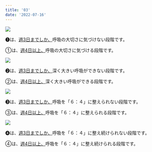 ```yaml
---
title: '03'
date: '2022-07-16'
---
```

![](/images/a_01_.jpg)

➊は、[週3日までしか、]()呼吸の大切さに気づけない段階です。

①は、[週4日以上、]()呼吸の大切さに気づける段階です。

![](/images/a_02_.jpg)

➋は、[週3日までしか、]()深く大きい呼吸ができない段階です。

②は、[週4日以上、]()深く大きい呼吸ができる段階です。

![](/images/a_03_.jpg)

➌は、[週3日までしか、]()呼吸を「６：４」に整えられない段階です。

③は、[週4日以上、]()呼吸を「６：４」に整えられる段階です。

![](/images/a_04_.jpg)

➍は、[週3日までしか、]()呼吸を「６：４」に整え続けられない段階です。

④は、[週4日以上、]()呼吸を「６：４」に整え続けられる段階です。

